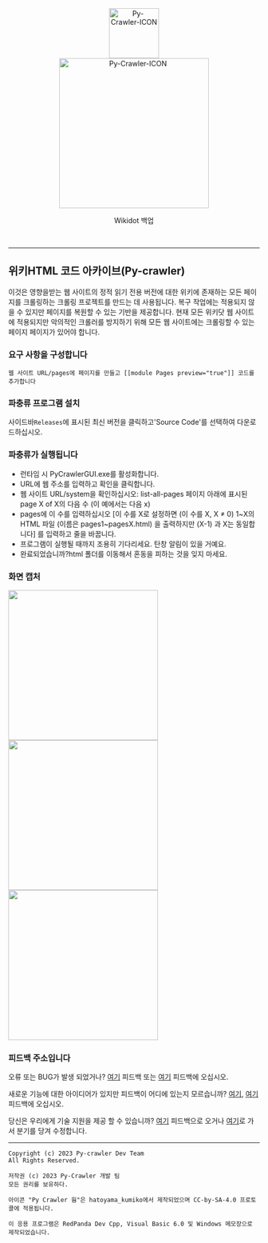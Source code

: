 <div class="center" align="center">
  <a href="#">
    <img alt="Py-Crawler-ICON" src="https://helloosdisk.wikidot.com/local--files/file:github/Pyc" width="100px">
  </a><br/>
  <img alt="Py-Crawler-ICON" src="https://helloosdisk.wikidot.com/local--files/file:github/pyctext.png" width="300px">
  <p>Wikidot 백업</p>
  <img alt="" src="https://img.shields.io/github/license/HelloOSMe/Py-crawler">&nbsp;&nbsp;<img alt="" src="https://img.shields.io/github/v/release/HelloOSMe/Py-Crawler?include_prereleases">&nbsp;&nbsp;<img alt="" src="https://img.shields.io/github/stars/HelloOSMe/Py-crawler">
</div>

---------------

## 위키HTML 코드 아카이브(Py-crawler)

이것은 영향을받는 웹 사이트의 정적 읽기 전용 버전에 대한 위키에 존재하는 모든 페이지를 크롤링하는 크롤링 프로젝트를 만드는 데 사용됩니다. 복구 작업에는 적용되지 않을 수 있지만 페이지를 복원할 수 있는 기반을 제공합니다.
현재 모든 위키닷 웹 사이트에 적용되지만 악의적인 크롤러를 방지하기 위해 모든 웹 사이트에는 크롤링할 수 있는 페이지 페이지가 있어야 합니다.

### **요구 사항을 구성합니다**

```
웹 사이트 URL/pages에 페이지를 만들고 [[module Pages preview="true"]] 코드를 추가합니다
```

### **파충류 프로그램 설치**

사이드바`Releases`에 표시된 최신 버전을 클릭하고'Source Code'를 선택하여 다운로드하십시오.

### **파충류가 실행됩니다**
* 런타임 시 PyCrawlerGUI.exe를 활성화합니다.
* URL에 웹 주소를 입력하고 확인을 클릭합니다.
* 웹 사이트 URL/system을 확인하십시오: list-all-pages 페이지 아래에 표시된 page X of X의 다음 수 (이 예에서는 다음 x)
* pages에 이 수를 입력하십시오 [이 수를 X로 설정하면 (이 수를 X, X ≠ 0) 1~X의 HTML 파일 (이름은 pages1~pagesX.html) 을 출력하지만 (X-1) 과 X는 동일합니다] 를 입력하고 줄을 바꿉니다.
* 프로그램이 실행될 때까지 조용히 기다리세요. 탄창 알림이 있을 거예요.
* 완료되었습니까?html 폴더를 이동해서 혼동을 피하는 것을 잊지 마세요.

### **화면 캡처**
<img alt="" src="https://s1.ax1x.com/2023/02/20/pSXVpQJ.jpg" width="300px">  
<img alt="" src="https://s1.ax1x.com/2023/02/20/pSXExWF.jpg" width="300px">  
<img alt="" src="https://s1.ax1x.com/2023/02/20/pSXEzz4.jpg" width="300px">

### **피드백 주소입니다**
오류 또는 BUG가 발생 되었거나? [여기](http://ld-private-website.wikidot.com/forum/c-7602918/pyc) 피드백 또는 [여기](https://github.com/HelloOSMe/Py-crawler/issues) 피드백에 오십시오.

새로운 기능에 대한 아이디어가 있지만 피드백이 어디에 있는지 모르습니까? [여기](http://ld-private-website.wikidot.com/forum/t-15402049/pyc-1-1-0-1-9), [여기](https://github.com/HelloOSMe/Py-crawler/issues) 피드백에 오십시오.

당신은 우리에게 기술 지원을 제공 할 수 있습니까? [여기](http://ld-private-website.wikidot.com/forum/c-7602920/) 피드백으로 오거나 [여기](https://github.com/HelloOSMe/Py-crawler/fork)로 가서 분기를 당겨 수정합니다.

----------

```
Copyright (c) 2023 Py-crawler Dev Team
All Rights Reserved.

저작권 (c) 2023 Py-Crawler 개발 팀
모든 권리를 보유하다.

아이콘 "Py Crawler 웜"은 hatoyama_kumiko에서 제작되었으며 CC-by-SA-4.0 프로토콜에 적용됩니다.

이 응용 프로그램은 RedPanda Dev Cpp, Visual Basic 6.0 및 Windows 메모장으로 제작되었습니다.
```
